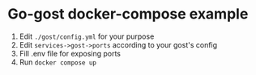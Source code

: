 # Go-gost docker-compose example

1. Edit `./gost/config.yml` for your purpose
2. Edit `services->gost->ports` according to your gost's config 
3. Fill .env file for exposing ports
4. Run `docker compose up`
